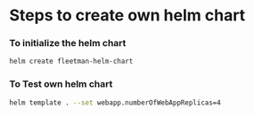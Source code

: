 # Steps to create own helm chart

### To initialize the helm chart
```sh
helm create fleetman-helm-chart
```

### To Test own helm chart
```sh
helm template . --set webapp.numberOfWebAppReplicas=4
```



